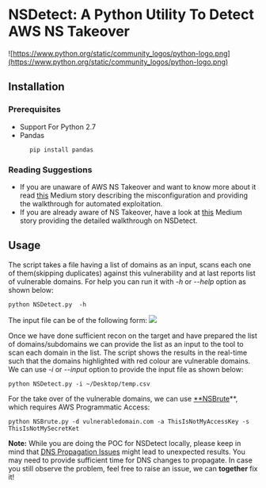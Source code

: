 # NSDetect: A Python Utility To Detect AWS NS Takeover

![https://www.python.org/static/community_logos/python-logo.png](https://www.python.org/static/community_logos/python-logo.png)

## Installation
### Prerequisites
- Support For Python 2.7
- Pandas
```
      pip install pandas
```

### Reading Suggestions
* If you are unaware of AWS NS Takeover and want to know more about it read [this](https://medium.com/@shivsahni2/aws-ns-takeover-356d2a293bca) Medium story describing the misconfiguration and providing the walkthrough for automated exploitation. 
* If you are already aware of NS Takeover, have a look at [this](https://medium.com/@shivsahni2/nsdetect-a-tool-to-discover-potential-aws-domain-takeovers-fd0ff1a8b68a) Medium story providing the detailed walkthrough on NSDetect.

## Usage
The script takes a file having a list of domains as an input, scans each one of them(skipping duplicates) against this vulnerability and at last reports list of vulnerable domains. For help you can run it with *-h* or *--help* option as shown below:
```
python NSDetect.py  -h
```
The input file can be of the following form:
![](https://cdn-images-1.medium.com/max/2540/1*rzHvIjt6v2O97-Cc_V8mCA.png)

Once we have done sufficient recon on the target and have prepared the list of domains/subdomains we can provide the list as an input to the tool to scan each domain in the list. The script shows the results in the real-time such that the domains highlighted with red colour are vulnerable domains. We can use *-i* or *--input* option to provide the input file as shown below:
```
python NSDetect.py -i ~/Desktop/temp.csv
```

For the take over of the vulnerable domains, we can use [**NSBrute](https://github.com/shivsahni/NSBrute)**, which requires AWS Programmatic Access:
```
python NSBrute.py -d vulnerabledomain.com -a ThisIsNotMyAccessKey -s ThisIsNotMySecretKet
```

**Note:** While you are doing the POC for NSDetect locally, please keep in mind that [DNS Propagation Issues](https://www.siteground.com/kb/what_is_dns_propagation_and_why_it_takes_so_long/) might lead to unexpected results. You may need to provide  sufficient time for DNS changes to propagate. In case you still observe the problem, feel free to raise an issue, we can **together** fix it!